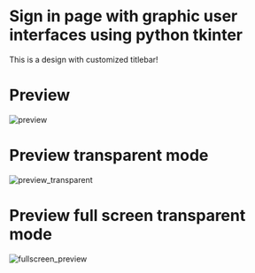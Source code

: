 # Sign in page with graphic user interfaces using python tkinter

This is a design with customized titlebar!

# Preview 
![preview](https://user-images.githubusercontent.com/54373229/194892898-554ebd8b-5854-4115-9fc3-cd4233f44c9f.png)
# Preview transparent mode
![preview_transparent](https://user-images.githubusercontent.com/54373229/194892659-816f825d-5ed9-45e1-b159-14d2d512f6ff.png)
# Preview full screen transparent mode
![fullscreen_preview](https://user-images.githubusercontent.com/54373229/194892673-cc7c7256-c3f9-4dd5-bb56-5c8b88565ab7.png)
